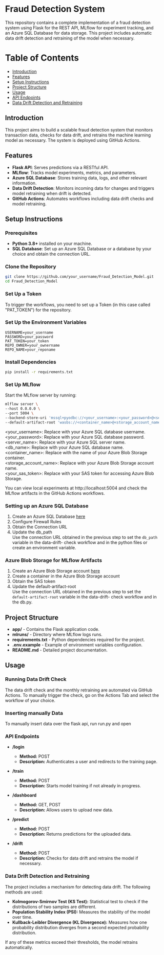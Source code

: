 # Fraud Detection System

This repository contains a complete implementation of a fraud detection system using Flask for the REST API, MLflow for experiment tracking, and an Azure SQL Database for data storage. This project includes automatic data drift detection and retraining of the model when necessary.

# Table of Contents

- [Introduction](#introduction)
- [Features](#features)
- [Setup Instructions](#setup-instructions)
- [Project Structure](#project-structure)
- [Usage](#usage)
- [API Endpoints](#api-endpoints)
- [Data Drift Detection and Retraining](#data-drift-detection-and-retraining)


## Introduction

This project aims to build a scalable fraud detection system that monitors transaction data, checks for data drift, and retrains the machine learning model as necessary. The system is deployed using GitHub Actions.

## Features

- **Flask API**: Serves predictions via a RESTful API.
- **MLflow**: Tracks model experiments, metrics, and parameters.
- **Azure SQL Database**: Stores training data, logs, and other relevant information.
- **Data Drift Detection**: Monitors incoming data for changes and triggers model retraining when drift is detected.
- **GitHub Actions**: Automates workflows including data drift checks and model retraining.

## Setup Instructions

### Prerequisites

- **Python 3.8+** installed on your machine.
- **SQL Database**: Set up an Azure SQL Database or a database by your choice and obtain the connection URL.

### Clone the Repository

```bash
git clone https://github.com/your_username/Fraud_Detection_Model.git
cd Fraud_Detection_Model
```
### Set Up a Token
To trigger the workflows, you need to set up a Token (in this case called "PAT_TOKEN") for the repository.

### Set Up the Environment Variables

```env
USERNAME=your_username
PASSWORD=your_password
PAT_TOKEN=your_token
REPO_OWNER=your_ownername
REPO_NAME=your_reponame
```

### Install Dependencies

```bash
pip install -r requirements.txt
```

### Set Up MLflow

Start the MLflow server by running:

```bash
mlflow server \
--host 0.0.0.0 \
--port 5004 \
--backend-store-uri 'mssql+pyodbc://<your_username>:<your_password>@<server_name>.database.windows.net:1433/<db_name>?driver=ODBC+Driver+17+for+SQL+Server' \
--default-artifact-root 'wasbs://<container_name>@<storage_account_name>.blob.core.windows.net?<your_sas_token>'
```
<your_username>: Replace with your Azure SQL database username.  
<your_password>: Replace with your Azure SQL database password.  
<server_name>: Replace with your Azure SQL server name.  
<db_name>: Replace with your Azure SQL database name.  
<container_name>: Replace with the name of your Azure Blob Storage container.  
<storage_account_name>: Replace with your Azure Blob Storage account name.  
<your_sas_token>: Replace with your SAS token for accessing Azure Blob Storage. 

You can view local experiments at http://localhost:5004 and check the MLflow artifacts in the GitHub Actions workflows.

### Setting up an Azure SQL Database
1. Create an Azure SQL Database [here](https://portal.azure.com/)
2. Configure Firewall Rules
3. Obtain the Connection URL
4. Update the db_path  
   Use the connection URL obtained in the previous step to set the `db_path` variable in the data-drift-
   check workflow and in the python files or create an environment variable.

### Azure Blob Storage for MLflow Artifacts
1. Create an Azure Blob Storage account [here](https://portal.azure.com/)
2. Create a container in the Azure Blob Storage account
3. Obtain the SAS token
4. Update the default-artifact-root  
   Use the connection URL obtained in the previous step to set the `default-artifact-root` variable in the data-drift-
   check workflow and in the db.py.

## Project Structure

- **app/** - Contains the Flask application code.
- **mlruns/** - Directory where MLflow logs runs.
- **requirements.txt** - Python dependencies required for the project.
- **.env.example** - Example of environment variables configuration.
- **README.md** - Detailed project documentation.

## Usage 
### Running Data Drift Check
The data drift check and the monthly retraining are automated via GitHub Actions. To manually trigger the check, go on the Actions Tab and select the workflow of your choice.

### Inserting manually Data
To manually insert data over the flask api, run run.py and open 

### API Endpoints

- **/login**
  - **Method:** POST
  - **Description:** Authenticates a user and redirects to the training page.

- **/train**
  - **Method:** POST
  - **Description:** Starts model training if not already in progress.

- **/dashboard**
  - **Method:** GET, POST
  - **Description:** Allows users to upload new data.

- **/predict**
  - **Method:** POST
  - **Description:** Returns predictions for the uploaded data.

- **/drift**
  - **Method:** POST
  - **Description:** Checks for data drift and retrains the model if necessary.

### Data Drift Detection and Retraining

The project includes a mechanism for detecting data drift. The following methods are used:

- **Kolmogorov-Smirnov Test (KS Test):** Statistical test to check if the distributions of two samples are different.
- **Population Stability Index (PSI):** Measures the stability of the model over time.
- **Kullback-Leibler Divergence (KL Divergence):** Measures how one probability distribution diverges from a second expected probability distribution.

If any of these metrics exceed their thresholds, the model retrains automatically.


